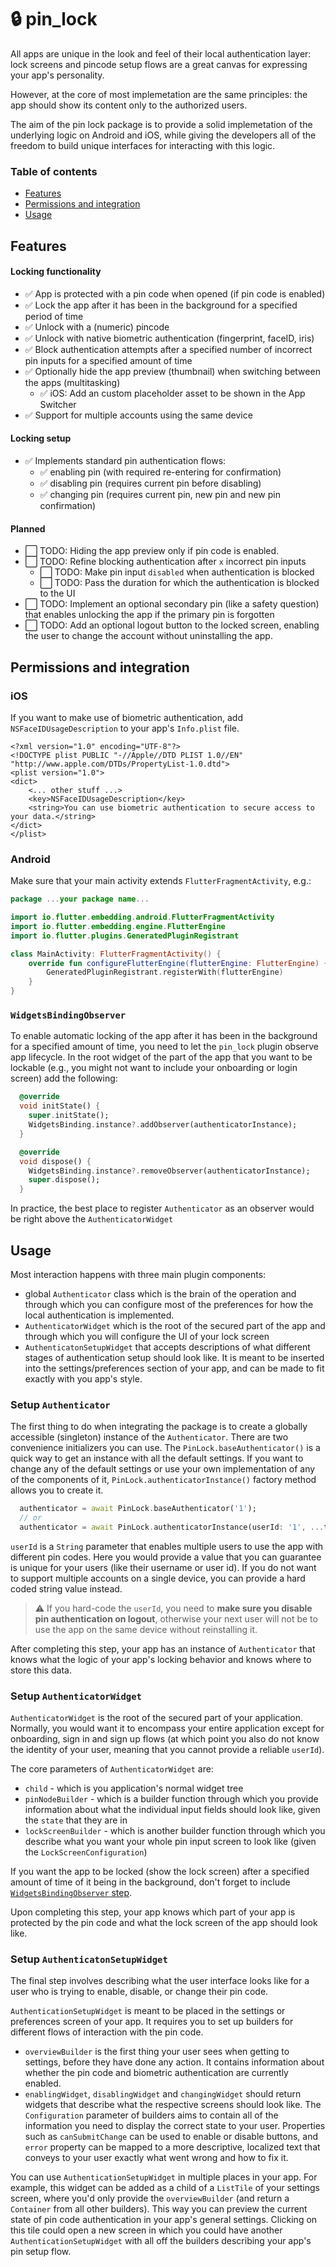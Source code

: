 # 🔒 pin_lock

All apps are unique in the look and feel of their local authentication layer: lock screens and pincode setup flows are a great canvas for expressing your app's personality. 

However, at the core of most implemetation are the same principles: the app should show its content only to the authorized users. 

The aim of the pin lock package is to provide a solid implemetation of the underlying logic on Android and iOS, while giving the developers all of the freedom to build unique interfaces for interacting with this logic. 

### Table of contents
- [Features](#features)
- [Permissions and integration](#permissions-and-integration)
- [Usage](#usage)

## Features

#### Locking functionality
* ✅  App is protected with a pin code when opened (if pin code is enabled)
* ✅  Lock the app after it has been in the background for a specified period of time
* ✅  Unlock with a (numeric) pincode
* ✅  Unlock with native biometric authentication (fingerprint, faceID, iris)
* ✅  Block authentication attempts after a specified number of incorrect pin inputs for a specified amount of time
* ✅  Optionally hide the app preview (thumbnail) when switching between the apps (multitasking)
	* ✅ iOS: Add an custom placeholder asset to be shown in the App Switcher
* ✅  Support for multiple accounts using the same device

#### Locking setup 
* ✅  Implements standard pin authentication flows:
	* ✅  enabling pin (with required re-entering for confirmation)
	* ✅  disabling pin (requires current pin before disabling)
	* ✅  changing pin (requires current pin, new pin and new pin confirmation)

#### Planned
* ⬜️ TODO: Hiding the app preview only if pin code is enabled.
* ⬜️ TODO: Refine blocking authentication after `x` incorrect pin inputs
	* ⬜️ TODO: Make pin input `disabled` when authentication is blocked
	* ⬜️ TODO: Pass the duration for which the authentication is blocked to the UI
* ⬜️ TODO: Implement an optional secondary pin (like a safety question) that enables unlocking the app if the primary pin is forgotten
* ⬜️ TODO: Add an optional logout button to the locked screen, enabling the user to change the account without uninstalling the app.

## Permissions and integration

### iOS
If you want to make use of biometric authentication, add `NSFaceIDUsageDescription` to your app's `Info.plist` file.

```
<?xml version="1.0" encoding="UTF-8"?>
<!DOCTYPE plist PUBLIC "-//Apple//DTD PLIST 1.0//EN" "http://www.apple.com/DTDs/PropertyList-1.0.dtd">
<plist version="1.0">
<dict>
	<... other stuff ...>
	<key>NSFaceIDUsageDescription</key>
	<string>You can use biometric authentication to secure access to your data.</string>
</dict>
</plist>
```
### Android
Make sure that your main activity extends `FlutterFragmentActivity`, e.g.:
```kotlin
package ...your package name...

import io.flutter.embedding.android.FlutterFragmentActivity
import io.flutter.embedding.engine.FlutterEngine
import io.flutter.plugins.GeneratedPluginRegistrant

class MainActivity: FlutterFragmentActivity() {
    override fun configureFlutterEngine(flutterEngine: FlutterEngine) {
        GeneratedPluginRegistrant.registerWith(flutterEngine)
    }
}
```

### `WidgetsBindingObserver`
To enable automatic locking of the app after it has been in the background for a specified amount of time, you need to let the `pin_lock` plugin observe app lifecycle. In the root widget of the part of the app that you want to be lockable (e.g., you might not want to include your onboarding or login screen) add the following:

```dart
  @override
  void initState() {
    super.initState();
    WidgetsBinding.instance?.addObserver(authenticatorInstance);
  }

  @override
  void dispose() {
    WidgetsBinding.instance?.removeObserver(authenticatorInstance);
    super.dispose();
  }
```
In practice, the best place to register `Authenticator` as an observer would be right above the `AuthenticatorWidget`

## Usage
Most interaction happens with three main plugin components:
  - global `Authenticator` class which is the brain of the operation and through which you can configure most of the preferences for how the local authentication is implemented.
  - `AuthenticatorWidget` which is the root of the secured part of the app and through which you will configure the UI of your lock screen
  - `AuthenticatonSetupWidget` that accepts descriptions of what different stages of authentication setup should look like. It is meant to be inserted into the settings/preferences section of your app, and can be made to fit exactly with you app's style.

### Setup `Authenticator`

The first thing to do when integrating the package is to create a globally accessible (singleton) instance of the `Authenticator`. There are two convenience initializers you can use. The `PinLock.baseAuthenticator()` is a quick way to get an instance with all the default settings. If you want to change any of the default settings or use your own implementation of any of the components of it, `PinLock.authenticatorInstance()` factory method allows you to create it.
```dart
  authenticator = await PinLock.baseAuthenticator('1');
  // or
  authenticator = await PinLock.authenticatorInstance(userId: '1', ...the rest of your configuration here...);
```
`userId` is a `String` parameter that enables multiple users to use the app with different pin codes. Here you would provide a value that you can guarantee is unique for your users (like their username or user id). 
If you do not want to support multiple accounts on a single device, you can provide a hard coded string value instead. 

> ⚠️ If you hard-code the `userId`, you need to **make sure you disable pin authentication on logout**, otherwise your next user will not be to use the app on the same device without reinstalling it.

After completing this step, your app has an instance of `Authenticator` that knows what the logic of your app's locking behavior and knows where to store this data.

### Setup `AuthenticatorWidget`

`AuthenticatorWidget` is the root of the secured part of your application. Normally, you would want it to encompass your entire application except for onboarding, sign in and sign up flows (at which point you also do not know the identity of your user, meaning that you cannot provide a reliable `userId`).

The core parameters of `AuthenticatorWidget` are:
- `child` - which is you application's normal widget tree
- `pinNodeBuilder` - which is a builder function through which you provide information about what the individual input fields should look like, given the `state` that they are in
- `lockScreenBuilder` - which is another builder function through which you describe what you want your whole pin input screen to look like (given the `LockScreenConfiguration`)

If you want the app to be locked (show the lock screen) after a specified amount of time of it being in the background, don't forget to include [`WidgetsBindingObserver` step](#WidgetsBindingObserver).

Upon completing this step, your app knows which part of your app is protected by the pin code and what the lock screen of the app should look like. 
### Setup `AuthenticatonSetupWidget`

The final step involves describing what the user interface looks like for a user who is trying to enable, disable, or change their pin code.

`AuthenticationSetupWidget` is meant to be placed in the settings or preferences screen of your app. It requires you to set up builders for different flows of interaction with the pin code.

* `overviewBuilder` is the first thing your user sees when getting to settings, before they have done any action. It contains information about whether the pin code and biometric authentication are currently enabled.
* `enablingWidget`, `disablingWidget` and `changingWidget` should return widgets that describe what the respective screens should look like. The `Configuration` parameter of builders aims to contain all of the information you need to display the correct state to your user. Properties such as `canSubmitChange` can be used to enable or disable buttons, and `error` property can be mapped to a more descriptive, localized text that conveys to your user exactly what went wrong and how to fix it.

You can use `AuthenticationSetupWidget` in multiple places in your app. For example, this widget can be added as a child of a `ListTile` of your settings screen, where you'd only provide the `overviewBuilder` (and return a `Container` from all other builders). This way you can preview the current state of pin code authentication in your app's general settings. Clicking on this tile could open a new screen in which you could have another `AuthenticationSetupWidget` with all off the builders describing your app's pin setup flow.
